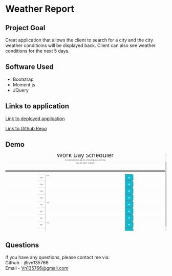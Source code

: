 # Weather Report
## Project Goal
Creat application that allows the client to search for a city and the city weather conditioins will be displayed back. 
Client can also see weather conditions for the next 5 days.

## Software Used
* Bootstrap
* Moment.js
* JQuery

## Links to application

[Link to deployed application](https://vn135766.github.io/Weather-Report/)

[Link to Github Repo](https://github.com/VN135766/Weather-Report.git)


## Demo
![Alt text](https://github.com/VN135766/Challenege-5-Calender/blob/main/ezgif.com-gif-maker.gif)


## Questions

If you have any questions, please contact me via:
<br>
Github - @vn135766
<br>
Email - Vn135766@gmail.com 
